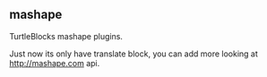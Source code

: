 mashape
---

TurtleBlocks mashape plugins.

Just now its only have translate block, you can add more looking at http://mashape.com api.
